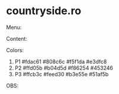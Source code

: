 # countryside.ro

Menu:

Content:

Colors:
1) P1
#fdac61
#808c6c
#f5f1da
#e3dfc8
2) P2
#ffd05b
#b04d5d
#f86254
#453246
3) P3
#ffcb3c
#feed30
#b3e55e
#51af5b

OBS:
